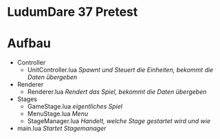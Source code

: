LudumDare 37 Pretest
=============================

# Aufbau

- Controller
	- UnitController.lua *Spawnt und Steuert die Einheiten, bekommt die Daten übergeben*
- Renderer
	- Renderer.lua *Rendert das Spiel, bekommt die Daten übergeben*
- Stages
	- GameStage.lua *eigentliches Spiel*
	- MenuStage.lua *Menu*
	- StageManager.lua *Handelt, welche Stage gestartet wird und wie*
- main.lua *Startet Stagemanager*